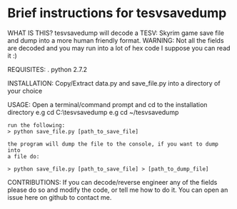 # Brief instructions for tesvsavedump

WHAT IS THIS?
tesvsavedump will decode a TESV: Skyrim game save file and dump into
a more human friendly format.
WARNING: Not all the fields are decoded and you may run into a lot of hex code
         I suppose you can read it :)

REQUISITES:
    . python 2.7.2
    
INSTALLATION:
    Copy/Extract data.py and save_file.py into a directory of your choice
    
USAGE:
    Open a terminal/command prompt and cd to the installation directory
    e.g cd C:\tesvsavedump
    e.g cd ~/tesvsavedump
    
    run the following:
    > python save_file.py [path_to_save_file]
    
    the program will dump the file to the console, if you want to dump into
    a file do:
    
    > python save_file.py [path_to_save_file] > [path_to_dump_file]
    
CONTRIBUTIONS:
If you can decode/reverse engineer any of the fields please do so and modify 
the code, or tell me how to do it.
You can open an issue here on github to contact me.